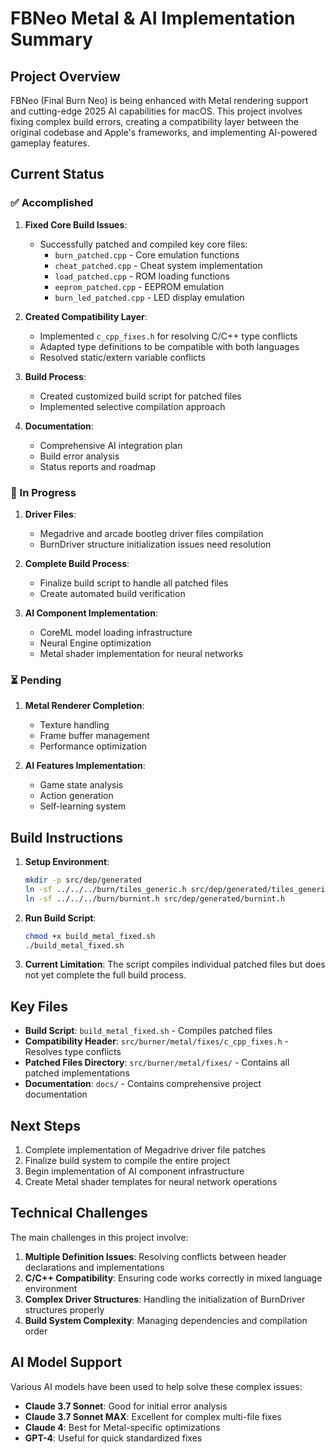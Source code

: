 # FBNeo Metal & AI Implementation Summary

## Project Overview

FBNeo (Final Burn Neo) is being enhanced with Metal rendering support and cutting-edge 2025 AI capabilities for macOS. This project involves fixing complex build errors, creating a compatibility layer between the original codebase and Apple's frameworks, and implementing AI-powered gameplay features.

## Current Status

### ✅ Accomplished

1. **Fixed Core Build Issues**:
   - Successfully patched and compiled key core files:
     - `burn_patched.cpp` - Core emulation functions
     - `cheat_patched.cpp` - Cheat system implementation
     - `load_patched.cpp` - ROM loading functions
     - `eeprom_patched.cpp` - EEPROM emulation
     - `burn_led_patched.cpp` - LED display emulation

2. **Created Compatibility Layer**:
   - Implemented `c_cpp_fixes.h` for resolving C/C++ type conflicts
   - Adapted type definitions to be compatible with both languages
   - Resolved static/extern variable conflicts

3. **Build Process**:
   - Created customized build script for patched files
   - Implemented selective compilation approach

4. **Documentation**:
   - Comprehensive AI integration plan
   - Build error analysis
   - Status reports and roadmap

### 🔄 In Progress

1. **Driver Files**:
   - Megadrive and arcade bootleg driver files compilation
   - BurnDriver structure initialization issues need resolution

2. **Complete Build Process**:
   - Finalize build script to handle all patched files
   - Create automated build verification

3. **AI Component Implementation**:
   - CoreML model loading infrastructure
   - Neural Engine optimization
   - Metal shader implementation for neural networks

### ⏳ Pending

1. **Metal Renderer Completion**:
   - Texture handling
   - Frame buffer management
   - Performance optimization

2. **AI Features Implementation**:
   - Game state analysis
   - Action generation
   - Self-learning system

## Build Instructions

1. **Setup Environment**:
   ```bash
   mkdir -p src/dep/generated
   ln -sf ../../../burn/tiles_generic.h src/dep/generated/tiles_generic.h
   ln -sf ../../../burn/burnint.h src/dep/generated/burnint.h
   ```

2. **Run Build Script**:
   ```bash
   chmod +x build_metal_fixed.sh
   ./build_metal_fixed.sh
   ```

3. **Current Limitation**: The script compiles individual patched files but does not yet complete the full build process.

## Key Files

- **Build Script**: `build_metal_fixed.sh` - Compiles patched files
- **Compatibility Header**: `src/burner/metal/fixes/c_cpp_fixes.h` - Resolves type conflicts
- **Patched Files Directory**: `src/burner/metal/fixes/` - Contains all patched implementations
- **Documentation**: `docs/` - Contains comprehensive project documentation

## Next Steps

1. Complete implementation of Megadrive driver file patches
2. Finalize build system to compile the entire project
3. Begin implementation of AI component infrastructure
4. Create Metal shader templates for neural network operations

## Technical Challenges

The main challenges in this project involve:

1. **Multiple Definition Issues**: Resolving conflicts between header declarations and implementations
2. **C/C++ Compatibility**: Ensuring code works correctly in mixed language environment
3. **Complex Driver Structures**: Handling the initialization of BurnDriver structures properly
4. **Build System Complexity**: Managing dependencies and compilation order

## AI Model Support

Various AI models have been used to help solve these complex issues:

- **Claude 3.7 Sonnet**: Good for initial error analysis
- **Claude 3.7 Sonnet MAX**: Excellent for complex multi-file fixes
- **Claude 4**: Best for Metal-specific optimizations
- **GPT-4**: Useful for quick standardized fixes 